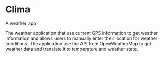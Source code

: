 # Clima
A weather app

The weather application that use current GPS information to get weather information and allows users to manually enter their location for weather conditions. The application use the API from OpenWeatherMap to get weather data and translate it to temperature and weather state.


